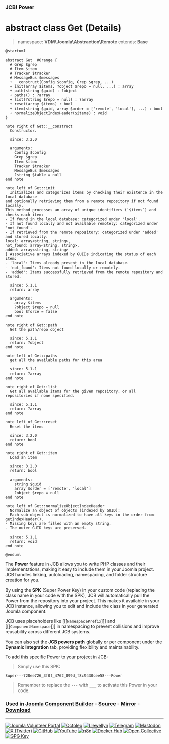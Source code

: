 ### JCB! Power
# abstract class Get (Details)
> namespace: **VDM\Joomla\Abstraction\Remote**
> extends: **Base**

```uml
@startuml

abstract Get  #Orange {
  # Grep $grep
  # Item $item
  # Tracker $tracker
  # MessageBus $messages
  + __construct(Config $config, Grep $grep, ...)
  + init(array $items, ?object $repo = null, ...) : array
  + path(string $guid) : ?object
  + paths() : ?array
  + list(?string $repo = null) : ?array
  + reset(array $items) : bool
  + item(string $guid, array $order = ['remote', 'local'], ...) : bool
  + normalizeObjectIndexHeader($items) : void
}

note right of Get::__construct
  Constructor.

  since: 3.2.0
  
  arguments:
    Config $config
    Grep $grep
    Item $item
    Tracker $tracker
    MessageBus $messages
    ?string $table = null
end note

note left of Get::init
  Initializes and categorizes items by checking their existence in the local database
and optionally retrieving them from a remote repository if not found locally.
This method processes an array of unique identifiers (`$items`) and checks each item:
- If found in the local database: categorized under 'local'.
- If not found locally and not available remotely: categorized under 'not_found'.
- If retrieved from the remote repository: categorized under 'added' and stored locally.
local: array<string, string>,
not_found: array<string, string>,
added: array<string, string>
} Associative arrays indexed by GUIDs indicating the status of each item:
- 'local': Items already present in the local database.
- 'not_found': Items not found locally or remotely.
- 'added': Items successfully retrieved from the remote repository and stored.

  since: 5.1.1
  return: array
  
  arguments:
    array $items
    ?object $repo = null
    bool $force = false
end note

note right of Get::path
  Get the path/repo object

  since: 5.1.1
  return: ?object
end note

note left of Get::paths
  get all the available paths for this area

  since: 5.1.1
  return: ?array
end note

note right of Get::list
  Get all available items for the given repository, or all repositories if none specified.

  since: 5.1.1
  return: ?array
end note

note left of Get::reset
  Reset the items

  since: 3.2.0
  return: bool
end note

note right of Get::item
  Load an item

  since: 3.2.0
  return: bool
  
  arguments:
    string $guid
    array $order = ['remote', 'local']
    ?object $repo = null
end note

note left of Get::normalizeObjectIndexHeader
  Normalize an object of objects (indexed by GUID):
- Each sub-object is normalized to have all keys in the order from getIndexHeader().
- Missing keys are filled with an empty string.
- The outer GUID keys are preserved.

  since: 5.1.1
  return: void
end note

@enduml
```

The **Power** feature in JCB allows you to write PHP classes and their implementations,
making it easy to include them in your Joomla project. JCB handles linking, autoloading,
namespacing, and folder structure creation for you.

By using the **SPK** (Super Power Key) in your custom code (replacing the class name
in your code with the SPK), JCB will automatically pull the Power from the repository
into your project. This makes it available in your JCB instance, allowing you to edit
and include the class in your generated Joomla component.

JCB uses placeholders like [[[`NamespacePrefix`]]] and [[[`ComponentNamespace`]]] in
namespacing to prevent collisions and improve reusability across different JCB systems.

You can also set the **JCB powers path** globally or per component under the
**Dynamic Integration** tab, providing flexibility and maintainability.

To add this specific Power to your project in JCB:

> Simply use this SPK:
```
Super---728ee726_3f0f_4762_899d_f8c9430cee58---Power
```
> Remember to replace the `---` with `___` to activate this Power in your code.

### Used in [Joomla Component Builder](https://www.joomlacomponentbuilder.com) - [Source](https://git.vdm.dev/joomla/Component-Builder) - [Mirror](https://github.com/vdm-io/Joomla-Component-Builder) - [Download](https://git.vdm.dev/joomla/pkg-component-builder/releases)

---
[![Joomla Volunteer Portal](https://img.shields.io/badge/-Joomla-gold?logo=joomla)](https://volunteers.joomla.org/joomlers/1396-llewellyn-van-der-merwe "Join Llewellyn on the Joomla Volunteer Portal: Shaping the Future Together!") [![Octoleo](https://img.shields.io/badge/-Octoleo-black?logo=linux)](https://git.vdm.dev/octoleo "--quiet") [![Llewellyn](https://img.shields.io/badge/-Llewellyn-ffffff?logo=gitea)](https://git.vdm.dev/Llewellyn "Collaborate and Innovate with Llewellyn on Git: Building a Better Code Future!") [![Telegram](https://img.shields.io/badge/-Telegram-blue?logo=telegram)](https://t.me/Joomla_component_builder "Join Llewellyn and the Community on Telegram: Building Joomla Components Together!") [![Mastodon](https://img.shields.io/badge/-Mastodon-9e9eec?logo=mastodon)](https://joomla.social/@llewellyn "Connect and Engage with Llewellyn on Joomla Social: Empowering Communities, One Post at a Time!") [![X (Twitter)](https://img.shields.io/badge/-X-black?logo=x)](https://x.com/llewellynvdm "Join the Conversation with Llewellyn on X: Where Ideas Take Flight!") [![GitHub](https://img.shields.io/badge/-GitHub-181717?logo=github)](https://github.com/Llewellynvdm "Build, Innovate, and Thrive with Llewellyn on GitHub: Turning Ideas into Impact!") [![YouTube](https://img.shields.io/badge/-YouTube-ff0000?logo=youtube)](https://www.youtube.com/@OctoYou "Explore, Learn, and Create with Llewellyn on YouTube: Your Gateway to Inspiration!") [![n8n](https://img.shields.io/badge/-n8n-black?logo=n8n)](https://n8n.io/creators/octoleo "Effortless Automation and Impactful Workflows with Llewellyn on n8n!") [![Docker Hub](https://img.shields.io/badge/-Docker-grey?logo=docker)](https://hub.docker.com/u/llewellyn "Llewellyn on Docker: Containerize Your Creativity!") [![Open Collective](https://img.shields.io/badge/-Donate-green?logo=opencollective)](https://opencollective.com/joomla-component-builder "Donate towards JCB: Help Llewellyn financially so he can continue developing this great tool!") [![GPG Key](https://img.shields.io/badge/-GPG-blue?logo=gnupg)](https://git.vdm.dev/Llewellyn/gpg "Unlock Trust and Security with Llewellyn's GPG Key: Your Gateway to Verified Connections!")